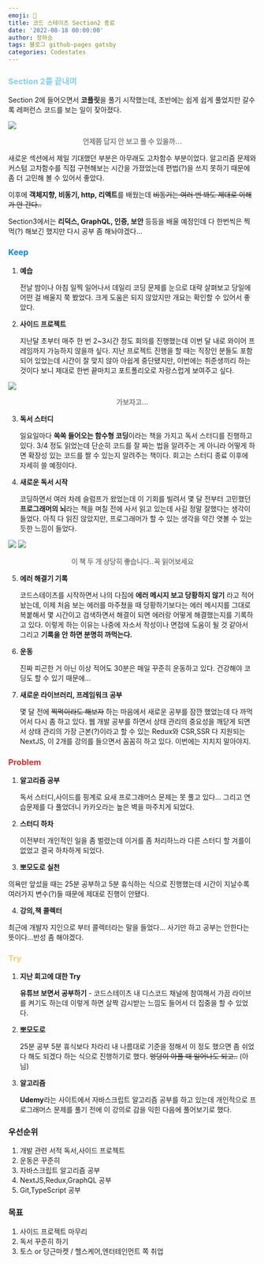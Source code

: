 ```yaml
---
emoji: 🔮
title: 코드 스테이츠 Section2 종료
date: '2022-08-18 00:00:00'
author: 정하승
tags: 블로그 github-pages gatsby
categories: Codestates
---
```


### <span style='color:skyblue'>Section 2를 끝내며</span>

Section 2에 들어오면서 **코플릿**을 풀기 시작했는데, 초반에는 쉽게 쉽게 풀었지만 갈수록 레퍼런스 코드를 보는 일이 잦아졌다.

![](https://velog.velcdn.com/images/gktmd652/post/6ac644cd-fa96-4324-8a5d-968afff92899/image.png)

<strong><p align='center'><span style='color:gray'>언제쯤 답지 안 보고 풀 수 있을까...</span></p></strong>

새로운 섹션에서 제일 기대했던 부분은 아무래도 고차함수 부분이었다. 알고리즘 문제와 커스텀 고차함수를 직접 구현해보는 시간을 가졌었는데 편법(?)을 쓰지 못하기 때문에 좀 더 고민해 볼 수 있어서 좋았다.

이후에 **객체지향, 비동기, http, 리액트**를 배웠는데 ~~비동기는 여러 번 봐도 제대로 이해가 안 간다..~~

Section3에서는 **리덕스, GraphQL, 인증, 보안** 등등을 배울 예정인데 다 한번씩은 찍먹(?) 해보긴 했지만 다시 공부 좀 해놔야겠다...

### <span style='color:#0984e3'>Keep</span>

1. **예습**

   전날 밤이나 아침 일찍 일어나서 데일리 코딩 문제를 눈으로 대략 살펴보고 당일에 어떤 걸 배울지 쭉 봤었다. 크게 도움은 되지 않았지만 개요는 확인할 수 있어서 좋았다.

2. **사이드 프로젝트**

   지난달 초부터 매주 한 번 2~3시간 정도 회의를 진행했는데 이번 달 내로 와이어 프레임까지 가능하지 않을까 싶다. 지난 프로젝트 진행을 할 때는 직장인 분들도 포함되어 있었는데 시간이 잘 맞지 않아 아쉽게 중단됐지만, 이번에는 취준생끼리 하는 것이다 보니 제대로 한번 끝마치고 포트폴리오로 자랑스럽게 보여주고 싶다.

![](https://velog.velcdn.com/images/gktmd652/post/758ecce1-ab78-437d-abdd-58a0c37b23fb/image.png)
<strong><p align='center'><span style='color:gray'>가보자고...</span></p></strong>

3. **독서 스터디**

   일요일마다 **쏙쏙 들어오는 함수형 코딩**이라는 책을 가지고 독서 스터디를 진행하고 있다. 3/4 정도 읽었는데 단순히 코드를 잘 짜는 법을 알려주는 게 아니라 어떻게 하면 확장성 있는 코드를 짤 수 있는지 알려주는 책이다. 회고는 스터디 종료 이후에 자세히 쓸 예정이다.

4. **새로운 독서 시작**

   코딩하면서 여러 차례 슬럼프가 왔었는데 이 기회를 빌려서 몇 달 전부터 고민했던 **프로그래머의 뇌**라는 책을 며칠 전에 사서 읽고 있는데 사길 정말 잘했다는 생각이 들었다. 아직 다 읽진 않았지만, 프로그래머가 할 수 있는 생각을 약간 엿볼 수 있는 듯한 느낌이 들었다.

<img src='https://velog.velcdn.com/images/gktmd652/post/2dad903d-0613-43c0-a45f-d34f022dc04f/image.png' />
<img src='https://velog.velcdn.com/images/gktmd652/post/81e1826e-6231-43fb-aba1-675987505e10/image.png' />
<strong><p align='center'><span style='color:gray'>이 책 두 개 상당히 좋습니다..꼭 읽어보세요</span></p></strong>

5. **에러 해결기 기록**

   코드스테이츠를 시작하면서 나의 다짐에 **에러 메시지 보고 당황하지 않기** 라고 적어놨는데, 이제 처음 보는 에러를 마주쳤을 때 당황하기보다는 에러 메시지를 그대로 복붙해서 몇 시간이고 검색하면서 해결이 되면 에러랑 어떻게 해결했는지를 기록하고 있다. 이렇게 하는 이유는 나중에 자소서 작성이나 면접에 도움이 될 것 같아서 그리고 **기록을 안 하면 분명히 까먹는다.**

6. **운동**

   진짜 피곤한 거 아닌 이상 적어도 30분은 매일 꾸준히 운동하고 있다. 건강해야 코딩도 할 수 있기 때문에…

7. **새로운 라이브러리, 프레임워크 공부**

   몇 달 전에 ~~찍먹이라도 해보자~~ 하는 마음에서 새로운 공부를 잠깐 했었는데 다 까먹어서 다시 좀 하고 있다. 웹 개발 공부를 하면서 상태 관리의 중요성을 깨닫게 되면서 상태 관리의 가장 근본(?)이라고 할 수 있는 Redux와 CSR,SSR 다 지원되는 NextJS, 이 2개를 강의를 들으면서 꼼꼼히 하고 있다. 이번에는 지치지 말아야지.

### <span style='color:#d63031'>Problem</span>

1. **알고리즘 공부**

   독서 스터디,사이드를 핑계로 요새 프로그래머스 문제는 못 풀고 있다... 그리고 연습문제를 다 풀었더니 카카오라는 높은 벽을 마주치게 되었다.

2. **스터디 하차**

   이전부터 개인적인 일을 좀 벌렸는데 이거를 좀 처리하느라 다른 스터디 할 겨를이 없었고 결국 하차하게 되었다.

3. **뽀모도로 실천**

의욕만 앞섰을 때는 25분 공부하고 5분 휴식하는 식으로 진행했는데 시간이 지날수록 여러가지 변수(?)들 때문에 제대로 진행이 안됐다.

4. **강의,책 콜렉터**

최근에 개발자 지인으로 부터 콜렉터라는 말을 들었다... 사기만 하고 공부는 안한다는 뜻이다...반성 좀 해야겠다.

### <span style='color:#fdcb6e'>Try</span>

1. **지난 회고에 대한 Try**

   **유튜브 보면서 공부하기** - 코드스테이츠 내 디스코드 채널에 참여해서 가끔 라이브를 켜기도 하는데 이렇게 하면 살짝 감시받는 느낌도 들어서 더 집중을 할 수 있었다.

2. **뽀모도로**

   25분 공부 5분 휴식보다 차라리 내 나름대로 기준을 정해서 이 정도 했으면 좀 쉬었다 해도 되겠다 하는 식으로 진행하기로 했다.
   ~~엉덩이 아플 때 일어나도 되고..~~ (아님)

3. **알고리즘**

   **Udemy**라는 사이트에서 자바스크립트 알고리즘 공부를 하고 있는데 개인적으로 프로그래머스 문제를 풀기 전에 이 강의로 감을 익힌 다음에 풀어보기로 했다.

### 우선순위

1. 개발 관련 서적 독서,사이드 프로젝트
2. 운동은 꾸준히
3. 자바스크립트 알고리즘 공부
4. NextJS,Redux,GraphQL 공부
5. Git,TypeScript 공부

### 목표

1. 사이드 프로젝트 마무리
2. 독서 꾸준히 하기
3. 토스 or 당근마켓 / 헬스케어,엔터테인먼트 쪽 취업
